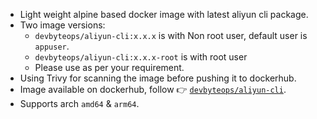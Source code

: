 - Light weight alpine based docker image with latest aliyun cli package.
- Two image versions:
    - `devbyteops/aliyun-cli:x.x.x` is with Non root user, default user is `appuser`.
    - `devbyteops/aliyun-cli:x.x.x-root` is with root user
    - Please use as per your requirement.
- Using Trivy for scanning the image before pushing it to dockerhub.
- Image available on dockerhub, follow :point_right: [`devbyteops/aliyun-cli`](https://hub.docker.com/r/devbyteops/aliyun-cli).
- Supports arch `amd64` & `arm64`.
